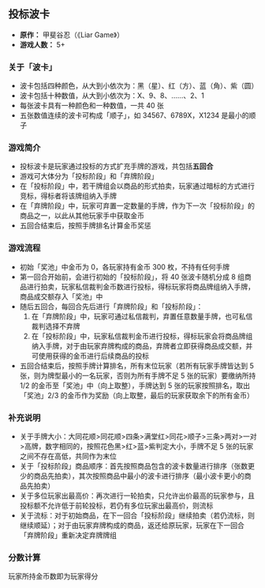 ## 投标波卡

- **原作：** 甲斐谷忍（《Liar Game》）
- **游戏人数：** 5+

### 关于「波卡」

- 波卡包括四种颜色，从大到小依次为：黑（星）、红（方）、蓝（角）、紫（圆）
- 波卡包括十种数值，从大到小依次为：X、9、8、……、2、1
- 每张波卡具有一种颜色和一种数值，一共 40 张
- 五张数值连续的波卡可构成「顺子」，如 34567、6789X，X1234 是最小的顺子

### 游戏简介

- 投标波卡是玩家通过投标的方式扩充手牌的游戏，共包括**五回合**
- 游戏可大体分为「投标阶段」和「弃牌阶段」
- 在「投标阶段」中，若干牌组会以商品的形式拍卖，玩家通过暗标的方式进行竞标，得标者将该牌组纳入手牌
- 在「弃牌阶段」中，玩家可弃置一定数量的手牌，作为下一次「投标阶段」的商品之一，以此从其他玩家手中获取金币
- 五回合结束后，按照手牌排名计算金币奖惩

### 游戏流程

- 初始「奖池」中金币为 0，各玩家持有金币 300 枚，不持有任何手牌
- 第一回合开始前，会进行初始的「投标阶段」，将 40 张波卡随机分成 8 组商品进行拍卖，玩家私信裁判金币数进行投标，得标玩家将商品牌组纳入手牌，商品成交额存入「奖池」中
- 随后五回合，每回合先后进行「弃牌阶段」和「投标阶段」：
  1. 在「弃牌阶段」中，玩家可通过私信裁判，弃置任意数量手牌，也可私信裁判选择不弃牌
  2. 在「投标阶段」中，玩家私信裁判金币进行投标，得标玩家会将商品牌组纳入手牌，对于由玩家弃牌构成的商品，弃牌者立即获得商品成交额，并可使用获得的金币进行后续商品的投标
- 五回合结束后，按照手牌计算排名，所有末位玩家（若所有玩家手牌皆达到 5 张，则为牌型最小的一名玩家，否则为所有手牌不足 5 张的玩家）要缴纳所持 1/2 的金币至「奖池」中（向上取整），手牌达到 5 张的玩家按照排名，取出「奖池」2/3 的金币作为奖励（向上取整，最后的玩家获取余下的所有金币）

### 补充说明

- 关于手牌大小：大同花顺>同花顺>四条>满堂红>同花>顺子>三条>两对>一对>高牌，数字相同的，按照花色黑>红>蓝>紫判定大小，手牌不足 5 张的玩家之间不存在高低，共同作为末位
- 关于「投标阶段」商品顺序：首先按照商品包含的波卡数量进行排序（张数更少的商品先拍卖），其次按照商品中最小的波卡进行排序（最小波卡更小的商品先拍卖）
- 关于多位玩家出最高价：再次进行一轮拍卖，只允许出价最高的玩家参与，且投标额不允许低于前轮投标，若仍有多位玩家出最高价，则流标
- 关于流标：对于初始商品，在下一回合「投标阶段」继续拍卖（若仍流标，则继续顺延）；对于由玩家弃牌构成的商品，返还给原玩家，玩家在下一回合「弃牌阶段」重新决定弃牌牌组

### 分数计算

玩家所持金币数即为玩家得分
